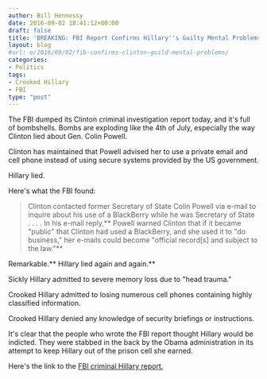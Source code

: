 ```yaml
---
author: Bill Hennessy
date: 2016-09-02 18:41:12+00:00
draft: false
title: 'BREAKING: FBI Report Confirms Hillary''s Guilty Mental Problems'
layout: blog
#url: e/2016/09/02/fib-confirms-clinton-guild-mental-problems/
categories:
- Politics
tags:
- Crooked Hillary
- FBI
type: "post"
---
```


The FBI dumped its Clinton criminal investigation report today, and it's full of bombshells. Bombs are exploding like the 4th of July, especially the way Clinton lied about Gen. Colin Powell.

Clinton has maintained that Powell advised her to use a private email and cell phone instead of using secure systems provided by the US government.

Hillary lied.

Here's what the FBI found:



> Clinton contacted former Secretary of State Colin Powell via e-mail to inquire about his use of a BlackBerry while he was Secretary of State . . . . In his e-mail reply,** Powell warned Clinton that if it became "public" that Clinton had used a BlackBerry, and she used it to "do business," her e-mails could become "official record[s] and subject to the law."**



Remarkable.** Hillary lied again and again.**

Sickly Hillary admitted to severe memory loss due to "head trauma."

Crooked Hillary admitted to losing numerous cell phones containing highly classified information.

Crooked Hillary denied any knowledge of security briefings or instructions.

It's clear that the people who wrote the FBI report thought Hillary would be indicted. They were stabbed in the back by the Obama administration in its attempt to keep Hillary out of the prison cell she earned.

Here's the link to the [FBI criminal Hillary report.](https://vault.fbi.gov/hillary-r.-clinton)




